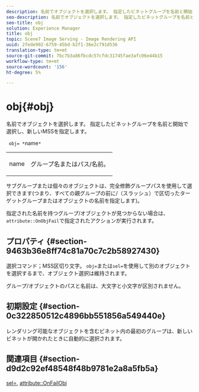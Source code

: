 ```yaml
---
description: 名前でオブジェクトを選択します。 指定したビネットグループを名前と開始で選択し、新しいMSSを指定します。
seo-description: 名前でオブジェクトを選択します。 指定したビネットグループを名前と開始で選択し、新しいMSSを指定します。
seo-title: obj
solution: Experience Manager
title: obj
topic: Scene7 Image Serving - Image Rendering API
uuid: 2fede992-6759-45bd-b2f1-36e2c791d536
translation-type: tm+mt
source-git-commit: 7bc7b3a86fbcdc57cfdc31745fae3afc06e44b15
workflow-type: tm+mt
source-wordcount: '156'
ht-degree: 5%

---
```



# obj{#obj}

名前でオブジェクトを選択します。 指定したビネットグループを名前と開始で選択し、新しいMSSを指定します。

` obj= *`name`*`

<table id="simpletable_6E0DA6CBCDCF4CDDAFA5A4C38E0D5FC5"> 
 <tr class="strow"> 
  <td class="stentry"> <p> <span class="codeph"> <span class="varname"> name  </span> </span> </p> </td> 
  <td class="stentry"> <p>グループ名またはパス/名前。 </p> </td> 
 </tr> 
</table>

サブグループまたは個々のオブジェクトは、完全修飾グループパスを使用して選択できます(つまり、すべての親グループの前に/（スラッシュ）で区切ったターゲットグループまたはオブジェクトの名前を指定します)。

指定された名前を持つグループ/オブジェクトが見つからない場合は、`attribute::OnObjFail`で指定されたアクションが実行されます。

## プロパティ {#section-9463b36e8ff74c81a70c7c2b58927430}

選択コマンド；MSS区切り文字。 `obj=`または`sel=`を使用して別のオブジェクトを選択するまで、オブジェクト選択は維持されます。

グループ/オブジェクトのパスと名前は、大文字と小文字が区別されません。

## 初期設定 {#section-0c322850512c4896bb551856a549440e}

レンダリング可能なオブジェクトを含むビネット内の最初のグループは、新しいビネットが開かれたときに自動的に選択されます。

## 関連項目 {#section-d9d2c92ef48548f48b9781e2a8a5fb5a}

[sel=](../../../../../ir-api/http-protocol/image-rendering-api-ref/c-ir-http-protocol-ref/c-ir-http-protocol-command-reference/r-ir-sel.md#reference-01322c58d414481385c29fcdd27a090b),  [attribute::OnFailObj](../../../../../ir-api/material-cat/image-rendering-api-ref/c-ir-material-catalog/c-ir-attributes-reference/r-ir-onfailobj.md#reference-4c6ba90418e84da5831f8573bbbf2c8d)
